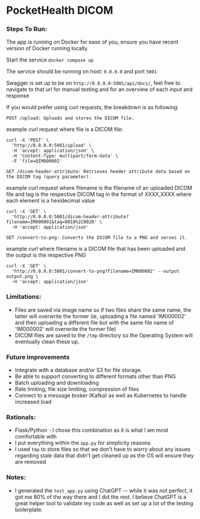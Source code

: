 # PocketHealth DICOM

### Steps To Run:

The app is running on Docker for ease of you, ensure you have recent version of Docker running locally.

Start the service
`docker compose up`

The service should be running on host: `0.0.0.0` and port `5001`

Swagger is set up to be on `http://0.0.0.0:5001/api/docs/`, feel free to navigate to that url for manual testing and for an overview of each input and response

If you would prefer using curl requests, the breakdown is as following:


```
POST /upload: Uploads and stores the DICOM file.
```


example curl request where file is a DICOM file:
```
curl -X 'POST' \
  'http://0.0.0.0:5001/upload' \
  -H 'accept: application/json' \
  -H 'Content-Type: multipart/form-data' \
  -F 'file=@IM000002'
```

```
GET /dicom-header-attribute: Retrieves header attribute data based on the DICOM tag (query parameter).
```

example curl request where filename is the filename of an uploaded DICOM file and tag is the respective DICOM tag in the format of XXXX,XXXX where each element is a hexidecimal value
```
curl -X 'GET' \
  'http://0.0.0.0:5001/dicom-header-attribute?filename=IM000001&tag=0010%2C0020' \
  -H 'accept: application/json'
```

```
GET /convert-to-png: Converts the DICOM file to a PNG and serves it.
```

example curl where filename is a DICOM file that has been uploaded and the output is the respective PNG
```
curl -X 'GET' \
  'http://0.0.0.0:5001/convert-to-png?filename=IM000002' --output output.png \
  -H 'accept: application/json'
```

### Limitations:

- Files are saved via image name so if two files share the same name, the latter will overwrite the former (ie, uploading a file named 'IM000002' and then uploading a different file but with the same file name of 'IM000002' will overwrite the former file)
- DICOM files are saved to the `/tmp` directory so the Operating System will eventually clean these up.

### Future improvements

- Integrate with a database and/or S3 for file storage.
- Be able to support converting to different formats other than PNG
- Batch uploading and downloading
- Rate limiting, file size limiting, compression of files
- Connect to a message broker (Kafka) as well as Kubernetes to handle increased load

### Rationals:
- Flask/Python - I chose this combination as it is what I am most comfortable with
- I put everything within the `app.py` for simplicity reasons
- I used `tmp` to store files so that we don't have to worry about any issues regarding stale data that didn't get cleaned up as the OS will ensure they are removed

### Notes:
- I generated the `test_app.py` using ChatGPT -- while it was not perfect, it got me 80% of the way there and I did the rest. I believe ChatGPT is a great helper tool to validate my code as well as set up a lot of the testing boilerplate.
